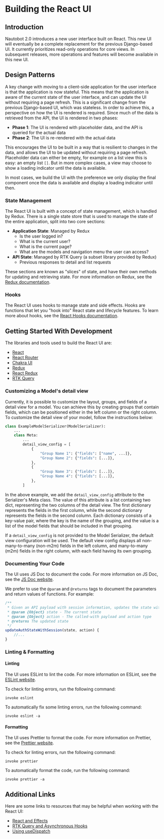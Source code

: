 # Building the React UI

## Introduction

Nautobot 2.0 introduces a new user interface built on React. This new UI will eventually be a complete replacement for the previous Django-based UI. It currently prioritizes read-only operations for core views. In subsequent releases, more operations and features will become available in this new UI.

## Design Patterns

A key change with moving to a client-side application for the user interface is that the application is now stateful. This means that the application is aware of the current state of the user interface, and can update the UI without requiring a page refresh. This is a significant change from the previous Django-based UI, which was stateless. In order to achieve this, a perspective on how the UI is rendered is required. Since much of the data is retrieved from the API, the UI is rendered in two phases:

- **Phase 1**: The UI is rendered with placeholder data, and the API is queried for the actual data
- **Phase 2**: The UI is re-rendered with the actual data

This encourages the UI to be built in a way that is resilient to changes in the data, and allows the UI to be updated without requiring a page refresh. Placeholder data can either be empty, for example on a list view this is easy: an empty list `[]`. But in more complex cases, a view may choose to show a loading indicator until the data is available.

In most cases, we build the UI with the preference we only display the final component once the data is available and display a loading indicator until then.

### State Management

The React UI is built with a concept of state management, which is handled by Redux. There is a single state store that is used to manage the state of the entire application, split into two core sections:

- **Application State**: Managed by Redux
    - Is the user logged in?
    - What is the current user?
    - What is the current page?
    - What are the models and navigation menu the user can access?
- **API State**: Managed by RTK Query (a subset library provided by Redux)
    - Previous responses to detail and list requests

These sections are known as "slices" of state, and have their own methods for updating and retrieving state. For more information on Redux, see the [Redux documentation](https://redux.js.org/).

### Hooks

The React UI uses hooks to manage state and side effects. Hooks are functions that let you "hook into" React state and lifecycle features. To learn more about hooks, see the [React Hooks documentation](https://react.dev/reference/react).

## Getting Started With Development

The libraries and tools used to build the React UI are:

- [React](https://reactjs.org/)
- [React Router](https://reactrouter.com/)
- [Chakra UI](https://chakra-ui.com/)
- [Redux](https://redux.js.org/)
- [React Redux](https://react-redux.js.org/)
- [RTK Query](https://redux-toolkit.js.org/rtk-query/overview)

### Customizing a Model's detail view

Currently, it is possible to customize the layout, groups, and fields of a detail view for a model. You can achieve this by creating groups that contain fields, which can be positioned either in the left column or the right column. To customize the detail view of your model, follow the instructions below:

```python
class ExampleModelSerializer(ModelSerializer):
    ...
    class Meta:
        ...
        detail_view_config = [
            {
                "Group Name 1": {"fields": ["name", ...]},
                "Group Name 2": {"fields": [...]},
            },
            {
                "Group Name 3": {"fields": [...]},
                "Group Name 4": {"fields": [...]},
            },
        ]
```

In the above example, we add the `detail_view_config` attribute to the Serializer's Meta class. The value of this attribute is a list containing two dict, representing the two columns of the detail view. The first dictionary represents the fields in the first column, while the second dictionary represents the fields in the second column. Each dictionary consists of a key-value pair, where the key is the name of the grouping, and the value is a list of the model fields that should be included in that grouping.

If a `detail_view_config` is not provided to the Model Serializer, the default view configuration will be used. The default view config displays all non-many-to-many (non-m2m) fields in the left column, and many-to-many (m2m) fields in the right column, with each field having its own grouping.

### Documenting Your Code

The UI uses JS Doc to document the code. For more information on JS Doc, see the [JS Doc website](https://jsdoc.app/).

We prefer to use the `@param` and `@returns` tags to document the parameters and return values of functions. For example:

```js
/**
 * Given an API payload with session information, updates the state with the session information
 * @param {Object} state - The current state
 * @param {Object} action - The called-with payload and action type
 * @returns The updated state
 */
updateAuthStateWithSession(state, action) {
    //... 
}
```

### Linting & Formatting

#### Linting

The UI uses ESLint to lint the code. For more information on ESLint, see the [ESLint website](https://eslint.org/).

To check for linting errors, run the following command:

```shell
invoke eslint
```

To automatically fix some linting errors, run the following command:

```shell
invoke eslint -a
```

#### Formatting

The UI uses Prettier to format the code. For more information on Prettier, see the [Prettier website](https://prettier.io/).

To check for linting errors, run the following command:

```shell
invoke prettier
```

To automatically format the code, run the following command:

```shell
invoke prettier -a
```

## Additional Links

Here are some links to resources that may be helpful when working with the React UI:

- [React and Effects](https://react.dev/learn/synchronizing-with-effects)
- [RTK Query and Asynchronous Hooks](https://redux-toolkit.js.org/rtk-query/usage/queries#query-hook-options)
- [Using useDispatch](https://react-redux.js.org/api/hooks#usedispatch)
